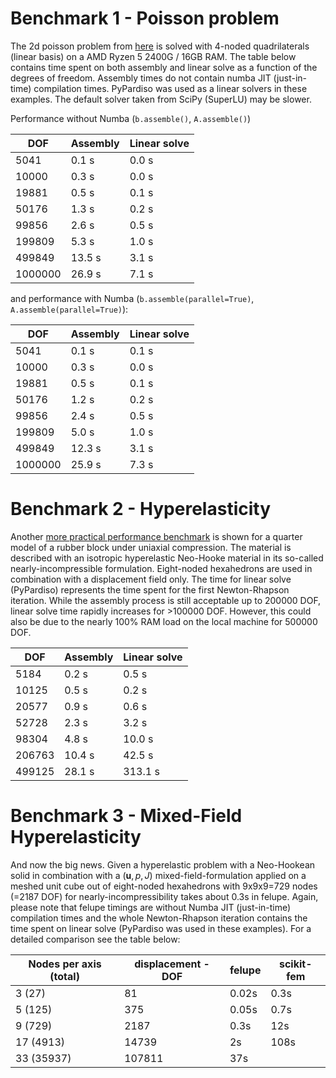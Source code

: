 # Benchmark 1 - Poisson problem
The 2d poisson problem from [here](https://github.com/adtzlr/felupe/blob/main/scripts/script_performance_poisson.py) is solved with 4-noded quadrilaterals (linear basis) on a AMD Ryzen 5 2400G / 16GB RAM. The table below contains time spent on both assembly and linear solve as a function of the degrees of freedom. Assembly times do not contain numba JIT (just-in-time) compilation times. PyPardiso was used as a linear solvers in these examples. The default solver taken from SciPy (SuperLU) may be slower.

Performance without Numba (`b.assemble()`, `A.assemble()`)

|   DOF   | Assembly | Linear solve |
| ------- | -------- | ------------ |
|    5041 |   0.1 s  |     0.0 s    |
|   10000 |   0.3 s  |     0.0 s    |
|   19881 |   0.5 s  |     0.1 s    |
|   50176 |   1.3 s  |     0.2 s    |
|   99856 |   2.6 s  |     0.5 s    |
|  199809 |   5.3 s  |     1.0 s    |
|  499849 |  13.5 s  |     3.1 s    |
| 1000000 |  26.9 s  |     7.1 s    |


and performance with Numba (`b.assemble(parallel=True)`, `A.assemble(parallel=True)`):

|   DOF   | Assembly | Linear solve |
| ------- | -------- | ------------ |
|    5041 |   0.1 s  |     0.1 s    |
|   10000 |   0.3 s  |     0.0 s    |
|   19881 |   0.5 s  |     0.1 s    |
|   50176 |   1.2 s  |     0.2 s    |
|   99856 |   2.4 s  |     0.5 s    |
|  199809 |   5.0 s  |     1.0 s    |
|  499849 |  12.3 s  |     3.1 s    |
| 1000000 |  25.9 s  |     7.3 s    |

# Benchmark 2 - Hyperelasticity

Another [more practical performance benchmark](https://github.com/adtzlr/felupe/blob/main/scripts/script_performance_neohooke.py) is shown for a quarter model of a rubber block under uniaxial compression. The material is described with an isotropic hyperelastic Neo-Hooke material in its so-called nearly-incompressible formulation. Eight-noded hexahedrons are used in combination with a displacement field only. The time for linear solve (PyPardiso) represents the time spent for the first Newton-Rhapson iteration. While the assembly process is still acceptable up to 200000 DOF, linear solve time rapidly increases for >100000 DOF. However, this could also be due to the nearly 100% RAM load on the local machine for 500000 DOF.

|   DOF   | Assembly | Linear solve |
| ------- | -------- | ------------ |
|    5184 |   0.2 s  |     0.5 s    |
|   10125 |   0.5 s  |     0.2 s    |
|   20577 |   0.9 s  |     0.6 s    |
|   52728 |   2.3 s  |     3.2 s    |
|   98304 |   4.8 s  |    10.0 s    |
|  206763 |  10.4 s  |    42.5 s    |
|  499125 |  28.1 s  |   313.1 s    |

# Benchmark 3 - Mixed-Field Hyperelasticity

And now the big news. Given a hyperelastic problem with a Neo-Hookean solid in combination with a $(\bm{u},p,J)$ mixed-field-formulation applied on a meshed unit cube out of eight-noded hexahedrons with 9x9x9=729 nodes (=2187 DOF) for nearly-incompressibility takes about 0.3s in felupe. Again, please note that felupe timings are without Numba JIT (just-in-time) compilation times and the whole Newton-Rhapson iteration contains the time spent on linear solve (PyPardiso was used in these examples). For a detailed comparison see the table below:

|   Nodes per axis (total) | displacement - DOF | felupe | scikit-fem |
| ------------------------ | ------------------ | ------ | ---------- |
|         3    (27)        |         81         |  0.02s |    0.3s    |
|         5   (125)        |        375         |  0.05s |    0.7s    |
|         9   (729)        |       2187         |   0.3s |     12s    |
|        17  (4913)        |      14739         |     2s |    108s    |
|        33 (35937)        |     107811         |    37s |            |